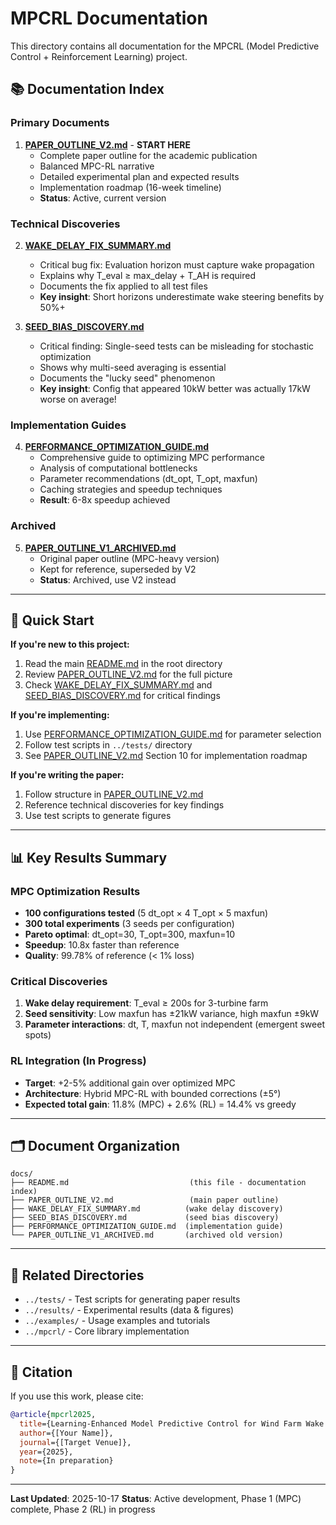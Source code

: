# MPCRL Documentation

This directory contains all documentation for the MPCRL (Model Predictive Control + Reinforcement Learning) project.

## 📚 Documentation Index

### Primary Documents

1. **[PAPER_OUTLINE_V2.md](PAPER_OUTLINE_V2.md)** - **START HERE**
   - Complete paper outline for the academic publication
   - Balanced MPC-RL narrative
   - Detailed experimental plan and expected results
   - Implementation roadmap (16-week timeline)
   - **Status**: Active, current version

### Technical Discoveries

2. **[WAKE_DELAY_FIX_SUMMARY.md](WAKE_DELAY_FIX_SUMMARY.md)**
   - Critical bug fix: Evaluation horizon must capture wake propagation
   - Explains why T_eval ≥ max_delay + T_AH is required
   - Documents the fix applied to all test files
   - **Key insight**: Short horizons underestimate wake steering benefits by 50%+

3. **[SEED_BIAS_DISCOVERY.md](SEED_BIAS_DISCOVERY.md)**
   - Critical finding: Single-seed tests can be misleading for stochastic optimization
   - Shows why multi-seed averaging is essential
   - Documents the "lucky seed" phenomenon
   - **Key insight**: Config that appeared 10kW better was actually 17kW worse on average!

### Implementation Guides

4. **[PERFORMANCE_OPTIMIZATION_GUIDE.md](PERFORMANCE_OPTIMIZATION_GUIDE.md)**
   - Comprehensive guide to optimizing MPC performance
   - Analysis of computational bottlenecks
   - Parameter recommendations (dt_opt, T_opt, maxfun)
   - Caching strategies and speedup techniques
   - **Result**: 6-8x speedup achieved

### Archived

5. **[PAPER_OUTLINE_V1_ARCHIVED.md](PAPER_OUTLINE_V1_ARCHIVED.md)**
   - Original paper outline (MPC-heavy version)
   - Kept for reference, superseded by V2
   - **Status**: Archived, use V2 instead

---

## 🎯 Quick Start

**If you're new to this project:**
1. Read the main [README.md](../README.md) in the root directory
2. Review [PAPER_OUTLINE_V2.md](PAPER_OUTLINE_V2.md) for the full picture
3. Check [WAKE_DELAY_FIX_SUMMARY.md](WAKE_DELAY_FIX_SUMMARY.md) and [SEED_BIAS_DISCOVERY.md](SEED_BIAS_DISCOVERY.md) for critical findings

**If you're implementing:**
1. Use [PERFORMANCE_OPTIMIZATION_GUIDE.md](PERFORMANCE_OPTIMIZATION_GUIDE.md) for parameter selection
2. Follow test scripts in `../tests/` directory
3. See [PAPER_OUTLINE_V2.md](PAPER_OUTLINE_V2.md) Section 10 for implementation roadmap

**If you're writing the paper:**
1. Follow structure in [PAPER_OUTLINE_V2.md](PAPER_OUTLINE_V2.md)
2. Reference technical discoveries for key findings
3. Use test scripts to generate figures

---

## 📊 Key Results Summary

### MPC Optimization Results
- **100 configurations tested** (5 dt_opt × 4 T_opt × 5 maxfun)
- **300 total experiments** (3 seeds per configuration)
- **Pareto optimal**: dt_opt=30, T_opt=300, maxfun=10
- **Speedup**: 10.8x faster than reference
- **Quality**: 99.78% of reference (< 1% loss)

### Critical Discoveries
1. **Wake delay requirement**: T_eval ≥ 200s for 3-turbine farm
2. **Seed sensitivity**: Low maxfun has ±21kW variance, high maxfun ±9kW
3. **Parameter interactions**: dt, T, maxfun not independent (emergent sweet spots)

### RL Integration (In Progress)
- **Target**: +2-5% additional gain over optimized MPC
- **Architecture**: Hybrid MPC-RL with bounded corrections (±5°)
- **Expected total gain**: 11.8% (MPC) + 2.6% (RL) = 14.4% vs greedy

---

## 🗂️ Document Organization

```
docs/
├── README.md                           (this file - documentation index)
├── PAPER_OUTLINE_V2.md                 (main paper outline)
├── WAKE_DELAY_FIX_SUMMARY.md          (wake delay discovery)
├── SEED_BIAS_DISCOVERY.md             (seed bias discovery)
├── PERFORMANCE_OPTIMIZATION_GUIDE.md  (implementation guide)
└── PAPER_OUTLINE_V1_ARCHIVED.md       (archived old version)
```

---

## 🔗 Related Directories

- `../tests/` - Test scripts for generating paper results
- `../results/` - Experimental results (data & figures)
- `../examples/` - Usage examples and tutorials
- `../mpcrl/` - Core library implementation

---

## 📝 Citation

If you use this work, please cite:

```bibtex
@article{mpcrl2025,
  title={Learning-Enhanced Model Predictive Control for Wind Farm Wake Steering},
  author={[Your Name]},
  journal={[Target Venue]},
  year={2025},
  note={In preparation}
}
```

---

**Last Updated**: 2025-10-17
**Status**: Active development, Phase 1 (MPC) complete, Phase 2 (RL) in progress
